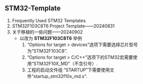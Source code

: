 ## STM32-Template

1. Frequently Used STM32 Templates.
2. STM32F103C8T6 Project Template——20240831
3. 关于移植的一些问题——20240902
	- 以改为 **STM32F103C8T6** 举例
		1. “Options for target > devices”选项下需要选择芯片型号为“STM32F103C8”.
		2. “Options for target > C/C++”选项下的STM32宏需要使用“STM32F10X_MD”（不含引号）.
		3. 工程的启动文件组 “STARTUP”下需要使用文件“startup_stm32f10x_md.s”.
